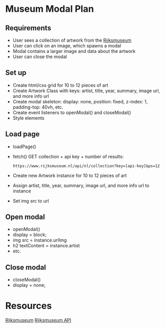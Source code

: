 # Museum Modal Plan

## Requirements

- User sees a collection of artwork from the [Rijksmuseum](https://www.rijksmuseum.nl/en, "Rijksmuseum website")
- User can click on an image, which spawns a modal
- Modal contains a larger image and data about the artwork
- User can close the modal

## Set up

- Create html/css grid for 10 to 12 pieces of art
- Create Artwork Class with keys: artist, title, year, summary, image url, and more info url
- Create modal skeleton: display: none, position: fixed, z-index: 1, padding-top: 40vh, etc.
- Create event listeners to openModal() and closeModal()
- Style elements

## Load page

- loadPage()
- fetch() GET collection + api key + number of results:

  `https://www.rijksmuseum.nl/api/nl/collection?key=[api-key]&ps=12`

- Create new Artwork instance for 10 to 12 pieces of art
- Assign artist, title, year, summary, image url, and more info url to instance
- Set img src to url

## Open modal

- openModal()
- display = block;
- img src = instance.urlImg
- h2 textContent = instance.artist
- etc.

## Close modal

- closeModal()
- display = none;

# Resources

[Rijksmuseum](https://www.rijksmuseum.nl/en, "Rijksmuseum website")
[Rijksmuseum API](https://data.rijksmuseum.nl/object-metadata/api/, "Rijksmuseum API Documents")
